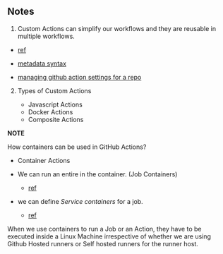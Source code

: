 ## Notes

1. Custom Actions can simplify our workflows and they are reusable in multiple workflows.

 - [ref](https://docs.github.com/en/actions/creating-actions/about-custom-actions)

 - [metadata syntax](https://docs.github.com/en/actions/creating-actions/metadata-syntax-for-github-actions#runs-for-javascript-actions)

 - [managing github action settings for a repo](https://docs.github.com/en/repositories/managing-your-repositorys-settings-and-features/enabling-features-for-your-repository/managing-github-actions-settings-for-a-repository)

2. Types of Custom Actions

   - Javascript Actions
   - Docker Actions
   - Composite Actions

**NOTE**

How containers can be used in GitHub Actions?

 - Container Actions

 - We can run an entire in the container. (Job Containers)
   - [ref](https://docs.github.com/en/actions/using-workflows/workflow-syntax-for-github-actions#jobsjob_idcontainer)

 - we can define *Service containers* for a job.
   - [ref](https://docs.github.com/en/actions/using-workflows/workflow-syntax-for-github-actions#jobsjob_idservices)

When we use containers to run a Job or an Action, they have to be executed inside a Linux Machine irrespective of whether we are using Github Hosted runners or Self hosted runners for the runner host.